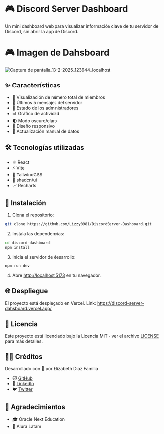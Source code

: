 # 🎮 Discord Server Dashboard

Un mini dashboard web para visualizar información clave de tu servidor de Discord, sin abrir la app de Discord.

# 🎮 Imagen de Dahsboard

![Captura de pantalla_13-2-2025_123944_localhost](https://github.com/user-attachments/assets/c43c3676-14bd-4eab-9528-9ea300f3dd27)


## ✨ Características

- 👥 Visualización de número total de miembros
- 💬 Últimos 5 mensajes del servidor
- 👑 Estado de los administradores
- 📊 Gráfico de actividad
- 🌓 Modo oscuro/claro
- 📱 Diseño responsivo
- 🔄 Actualización manual de datos

## 🛠️ Tecnologías utilizadas

- ⚛️ React
- ⚡ Vite
- 🎨 TailwindCSS
- 🎯 shadcn/ui
- 📈 Recharts

## 🚀 Instalación

1. Clona el repositorio:
```bash
git clone https://github.com/Lizzy0981/DiscordServer-Dashboard.git
```

2. Instala las dependencias:
```bash
cd discord-dashboard
npm install
```

3. Inicia el servidor de desarrollo:
```bash
npm run dev
```

4. Abre [http://localhost:5173](http://localhost:5173) en tu navegador.

## 🌐 Despliegue

El proyecto está desplegado en Vercel. Link: https://discord-server-dahsboard.vercel.app/ 

## 📄 Licencia

Este proyecto está licenciado bajo la Licencia MIT - ver el archivo [LICENSE](LICENSE) para más detalles.

## 👩‍💻 Créditos

Desarrollado con 💜 por Elizabeth Diaz Familia
- 🐱 [GitHub](https://github.com/Lizzy0981)
- 💼 [LinkedIn](https://linkedin.com/in/eli-familia/)
- 🐦 [Twitter](https://twitter.com/Lizzyfamilia)
  
## 🙏 Agradecimientos

- 🎓 Oracle Next Education
- 🚀 Alura Latam
